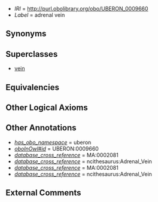  * *IRI* = http://purl.obolibrary.org/obo/UBERON_0009660
 * *Label* = adrenal vein

## Synonyms


## Superclasses

 * [vein](../../UBERON/38/UBERON_0001638.md)

## Equivalencies


## Other Logical Axioms


## Other Annotations

 * *[has_obo_namespace](../../ce/oboInOwl#hasOBONamespace.md)* = uberon
 * *[oboInOwl#id](../../id/oboInOwl#id.md)* = UBERON:0009660
 * *[database_cross_reference](../../ef/oboInOwl#hasDbXref.md)* = MA:0002081
 * *[database_cross_reference](../../ef/oboInOwl#hasDbXref.md)* = ncithesaurus:Adrenal_Vein
 * *[database_cross_reference](../../ef/oboInOwl#hasDbXref.md)* = MA:0002081
 * *[database_cross_reference](../../ef/oboInOwl#hasDbXref.md)* = ncithesaurus:Adrenal_Vein

## External Comments

